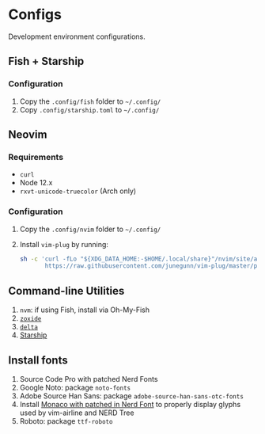 # Configs

Development environment configurations.

## Fish + Starship

### Configuration

1. Copy the `.config/fish` folder to `~/.config/`
2. Copy `.config/starship.toml` to `~/.config/`

## Neovim

### Requirements

- `curl`
- Node 12.x
- `rxvt-unicode-truecolor` (Arch only)

### Configuration

1. Copy the `.config/nvim` folder to `~/.config/`
2. Install `vim-plug` by running:

   ```bash
   sh -c 'curl -fLo "${XDG_DATA_HOME:-$HOME/.local/share}"/nvim/site/autoload/plug.vim --create-dirs \
          https://raw.githubusercontent.com/junegunn/vim-plug/master/plug.vim'
   ```

## Command-line Utilities

1. `nvm`: if using Fish, install via Oh-My-Fish
2. [`zoxide`](https://github.com/ajeetdsouza/zoxide)
3. [`delta`](https://github.com/dandavison/delta)
4. [Starship](https://starship.rs/guide/#%F0%9F%9A%80-installation)

## Install fonts

1. Source Code Pro with patched Nerd Fonts
2. Google Noto: package `noto-fonts`
3. Adobe Source Han Sans: package `adobe-source-han-sans-otc-fonts`
4. Install [Monaco with patched in Nerd Font](https://github.com/Karmenzind/monaco-nerd-fonts) to properly display glyphs used by vim-airline and NERD Tree
5. Roboto: package `ttf-roboto`
